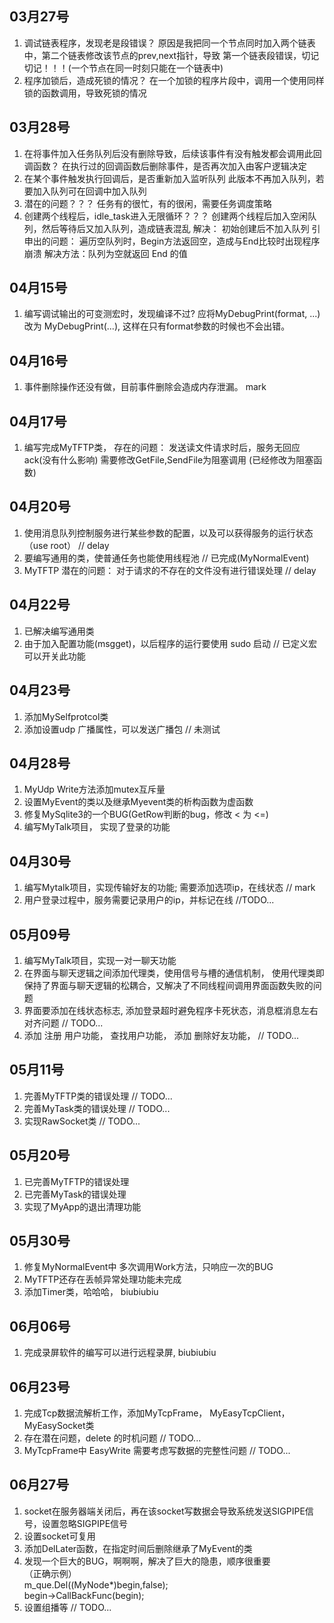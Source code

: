 ## 03月27号
1. 调试链表程序，发现老是段错误？
	原因是我把同一个节点同时加入两个链表中，第二个链表修改该节点的prev,next指针，导致
    第一个链表段错误，切记切记！！！(一个节点在同一时刻只能在一个链表中)
2. 程序加锁后，造成死锁的情况？
    在一个加锁的程序片段中，调用一个使用同样锁的函数调用，导致死锁的情况

## 03月28号
1. 在将事件加入任务队列后没有删除导致，后续该事件有没有触发都会调用此回调函数？
    在执行过的回调函数后删除事件，是否再次加入由客户逻辑决定
2. 在某个事件触发执行回调后，是否重新加入监听队列
    此版本不再加入队列，若要加入队列可在回调中加入队列
3. 潜在的问题？？？
    任务有的很忙，有的很闲，需要任务调度策略
4. 创建两个线程后，idle_task进入无限循环？？？
    创建两个线程后加入空闲队列，然后等待后又加入队列，造成链表混乱
    解决： 初始创建后不加入队列
    引申出的问题：
    遍历空队列时，Begin方法返回空，造成与End比较时出现程序崩溃
	解决方法：队列为空就返回 End 的值

## 04月15号
1. 编写调试输出的可变测宏时，发现编译不过?
	应将MyDebugPrint(format, ...) 改为 MyDebugPrint(...), 这样在只有format参数的时候也不会出错。

## 04月16号
1. 事件删除操作还没有做，目前事件删除会造成内存泄漏。  mark

## 04月17号
1. 编写完成MyTFTP类，
	存在的问题：
	发送读文件请求时后，服务无回应ack(没有什么影响)
	需要修改GetFile,SendFile为阻塞调用 (已经修改为阻塞函数)

## 04月20号
1. 使用消息队列控制服务进行某些参数的配置，以及可以获得服务的运行状态（use root）    // delay
2. 要编写通用的类，使普通任务也能使用线程池   // 已完成(MyNormalEvent)
3. MyTFTP 潜在的问题： 对于请求的不存在的文件没有进行错误处理    // delay

## 04月22号
1. 已解决编写通用类
2. 由于加入配置功能(msgget)，以后程序的运行要使用 sudo 启动 // 已定义宏可以开关此功能

## 04月23号
1. 添加MySelfprotcol类
2. 添加设置udp 广播属性，可以发送广播包 // 未测试

## 04月28号
1. MyUdp Write方法添加mutex互斥量
2. 设置MyEvent的类以及继承Myevent类的析构函数为虚函数
3. 修复MySqlite3的一个BUG(GetRow判断的bug，修改 < 为 <=)
4. 编写MyTalk项目， 实现了登录的功能

## 04月30号
1. 编写Mytalk项目，实现传输好友的功能; 需要添加选项ip，在线状态 // mark
2. 用户登录过程中，服务需要记录用户的ip，并标记在线 //TODO...

## 05月09号
1. 编写MyTalk项目，实现一对一聊天功能
2. 在界面与聊天逻辑之间添加代理类，使用信号与槽的通信机制，
   使用代理类即保持了界面与聊天逻辑的松耦合，又解决了不同线程间调用界面函数失败的问题
3. 界面要添加在线状态标志, 添加登录超时避免程序卡死状态，消息框消息左右对齐问题 // TODO...
4. 添加 注册 用户功能， 查找用户功能， 添加 删除好友功能， // TODO...

## 05月11号
1. 完善MyTFTP类的错误处理 // TODO...
2. 完善MyTask类的错误处理 // TODO...
3. 实现RawSocket类       // TODO...

## 05月20号
1. 已完善MyTFTP的错误处理
2. 已完善MyTask的错误处理
3. 实现了MyApp的退出清理功能

## 05月30号
1. 修复MyNormalEvent中 多次调用Work方法，只响应一次的BUG
2. MyTFTP还存在丢帧异常处理功能未完成
3. 添加Timer类，哈哈哈， biubiubiu

## 06月06号
1. 完成录屏软件的编写可以进行远程录屏, biubiubiu

## 06月23号
1. 完成Tcp数据流解析工作，添加MyTcpFrame， MyEasyTcpClient， MyEasySocket类
2. 存在潜在问题，delete 的时机问题 // TODO...
3. MyTcpFrame中 EasyWrite 需要考虑写数据的完整性问题 // TODO...

## 06月27号
1. socket在服务器端关闭后，再在该socket写数据会导致系统发送SIGPIPE信号，设置忽略SIGPIPE信号
2. 设置socket可复用
3. 添加DelLater函数，在指定时间后删除继承了MyEvent的类
4. 发现一个巨大的BUG，啊啊啊，解决了巨大的隐患，顺序很重要  
	（正确示例）  
	m_que.Del((MyNode*)begin,false);   
	begin->CallBackFunc(begin);
5. 设置组播等 // TODO...
